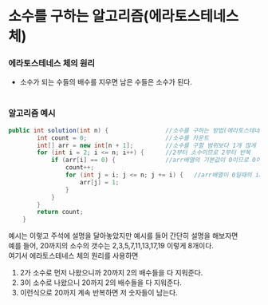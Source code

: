 # 소수를 구하는 알고리즘(에라토스테네스 체)
### 에라토스테네스 체의 원리
-  소수가 되는 수들의 배수를 지우면 남은 수들은 소수가 된다.
</br></br>
### 알고리즘 예시
```java
public int solution(int n) {                //소수를 구하는 방법(에라토스테네스의 체)
        int count = 0;                      //소수를 카운트
        int[] arr = new int[n + 1];         //소수를 구할 범위보다 1개 많게 생성(index값은 0부터 생성되므로)
        for (int i = 2; i <= n; i++) {      //2부터 소수이므로 2부터 반복
            if (arr[i] == 0) {              //arr배열의 기본값이 0이므로 0이면 count증가
                count++;
                for (int j = i; j <= n; j += i) {   //arr배열이 0일때의 index값들의 배수에 있는 index값들에 0이 아닌 다른수 대입(여기선 1)
                    arr[j] = 1;
                }
            }
        }
        return count;
    }
```
예시는 이렇고 주석에 설명을 달아놓았지만 예시를 들어 간단히 설명을 해보자면</br>
예를 들어, 20까지의 소수의 갯수는 2,3,5,7,11,13,17,19 이렇게 8개이다.</br>
여기서 에라토스테네스 체의 원리를 사용하면</br>
1. 2가 소수로 먼저 나왔으니까 20까지 2의 배수들을 다 지워준다.
2. 3이 소수로 나왔으니 20까지 2의 배수들을 다 지워준다.
3. 이런식으로 20까지 계속 반복하면 저 숫자들이 남는다.
</br>

